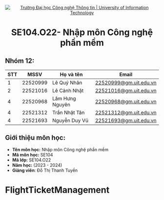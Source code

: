 <p align="center">
  <a href="https://www.uit.edu.vn/" title="Trường Đại học Công nghệ Thông tin" style="border: none;">
    <img src="https://i.imgur.com/WmMnSRt.png" alt="Trường Đại học Công nghệ Thông tin | University of Information Technology">
  </a>
</p>

<h1 align="center"><b>SE104.O22- Nhập môn Công nghệ phần mềm</b></h>

## Nhóm 12:
|**STT**|**MSSV**|   **Họ và tên**  |       **Email**      |
|-------|--------|------------------|----------------------|
|   1   |22520999|   Lê Quý Nhân    |22520999@gm.uit.edu.vn|
|   2   |22521016|  Lê Cảnh Nhật    |22521016@gm.uit.edu.vn|
|   4   |22520968| Lâm Hưng Nguyên  |22520968@gm.uit.edu.vn|
|   4   |22521312|  Trần Nhật Tân   |22521312@gm.uit.edu.vn|
|   4   |22521693|  Nguyễn Duy Vũ   |22521693@gm.uit.edu.vn|

## Giới thiệu môn học:
* **Tên môn học:** Nhập môn Công nghệ phần mềm
* **Mã môn học:** SE104
* **Mã lớp:** SE104.O22
* **Năm học:** (2023 - 2024)
* **Giảng viên**: Đỗ Thị Thanh Tuyền
# FlightTicketManagement
